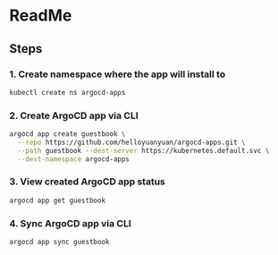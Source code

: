 # ReadMe

## Steps

### 1. Create namespace where the app will install to

~~~bash
kubectl create ns argocd-apps
~~~

### 2. Create ArgoCD app via CLI

~~~bash
argocd app create guestbook \
  --repo https://github.com/helloyuanyuan/argocd-apps.git \
  --path guestbook --dest-server https://kubernetes.default.svc \
  --dest-namespace argocd-apps
~~~

### 3. View created ArgoCD app status

~~~bash
argocd app get guestbook
~~~

### 4. Sync ArgoCD app via CLI

~~~bash
argocd app sync guestbook
~~~
